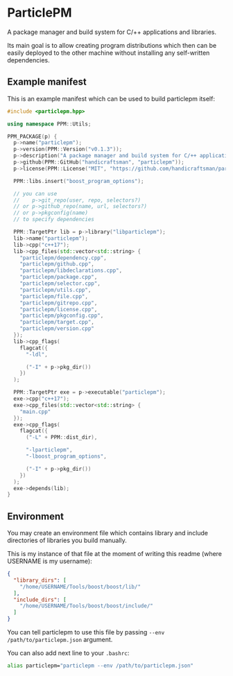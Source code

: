 # ParticlePM

A package manager and build system for C/++ applications and libraries.

Its main goal is to allow creating program distributions which then can be
easily deployed to the other machine without installing any self-written dependencies.

## Example manifest

This is an example manifest which can be used to build particlepm itself:

```cpp
#include <particlepm.hpp>

using namespace PPM::Utils;

PPM_PACKAGE(p) {
  p->name("particlepm");
  p->version(PPM::Version("v0.1.3"));
  p->description("A package manager and build system for C/++ applications and libraries");
  p->github(PPM::GitHub("handicraftsman", "particlepm"));
  p->license(PPM::License("MIT", "https://github.com/handicraftsman/particlepm/blob/master/LICENSE.txt"));

  PPM::libs.insert("boost_program_options");

  // you can use
  //    p->git_repo(user, repo, selectors?)
  // or p->github_repo(name, url, selectors?)
  // or p->pkgconfig(name)
  // to specify dependencies

  PPM::TargetPtr lib = p->library("libparticlepm");
  lib->name("particlepm");
  lib->cpp("c++17");
  lib->cpp_files(std::vector<std::string> {
    "particlepm/dependency.cpp",
    "particlepm/github.cpp",
    "particlepm/libdeclarations.cpp",
    "particlepm/package.cpp",
    "particlepm/selector.cpp",
    "particlepm/utils.cpp",
    "particlepm/file.cpp",
    "particlepm/gitrepo.cpp",
    "particlepm/license.cpp",
    "particlepm/pkgconfig.cpp",
    "particlepm/target.cpp",
    "particlepm/version.cpp"
  });
  lib->cpp_flags(
    flagcat({
      "-ldl",

      ("-I" + p->pkg_dir())
    })
  );

  PPM::TargetPtr exe = p->executable("particlepm");
  exe->cpp("c++17");
  exe->cpp_files(std::vector<std::string> {
    "main.cpp"
  });
  exe->cpp_flags(
    flagcat({
      ("-L" + PPM::dist_dir),

      "-lparticlepm",
      "-lboost_program_options",

      ("-I" + p->pkg_dir())
    })
  );
  exe->depends(lib);
}
```

## Environment

You may create an environment file which contains library and include directories of libraries you build manually.

This is my instance of that file at the moment of writing this readme (where USERNAME is my username):

```json
{
  "library_dirs": [
    "/home/USERNAME/Tools/boost/boost/lib/"
  ],
  "include_dirs": [
    "/home/USERNAME/Tools/boost/boost/include/"
  ]
}
```

You can tell particlepm to use this file by passing `--env /path/to/particlepm.json` argument.

You can also add next line to your `.bashrc`:

```bash
alias particlepm="particlepm --env /path/to/particlepm.json"
```
